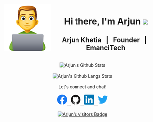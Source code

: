 <img src="https://github.com/arjunkhetia/arjunkhetia/blob/master/images/developer.png" align="left" width="150" height="150">
<div align="center">
   <h1>Hi there, I'm Arjun  <img src="https://media.giphy.com/media/hvRJCLFzcasrR4ia7z/giphy.gif" width="25px"> </h1>
</div>
<div align="center">
   <h2> Arjun Khetia &nbsp; | &nbsp; Founder &nbsp; | &nbsp; EmanciTech </h2>
</div>
<br />
<div align="center">
   <img src="https://github-readme-stats.vercel.app/api?username=arjunkhetia&show_icons=true" align="center" alt="Arjun's Github Stats" />
</div>
<br />
<div align="center">
   <img src="https://github-readme-stats.vercel.app/api/top-langs/?username=arjunkhetia&langs_count=10&layout=compact" align="center" alt="Arjun's Github Langs Stats" />
</div>
<br />
<div align="center">
   Let's connect and chat!
</div>
<br />
<div align="center">
   <span>
      <a href="https://www.facebook.com/arjunkhetia" />
      <img height="32" width="32" src="https://github.com/arjunkhetia/arjunkhetia/blob/master/images/facebook.svg" />
   </span>
   &nbsp;
   <span>
      <a href="https://github.com/arjunkhetia" />
      <img height="32" width="32" src="https://github.com/arjunkhetia/arjunkhetia/blob/master/images/github.svg" />
   </span>
   &nbsp;
   <span>
      <a href="https://www.linkedin.com/in/arjun-khetia-32527a54/" />
      <img height="32" width="32" src="https://github.com/arjunkhetia/arjunkhetia/blob/master/images/linkedin.svg" />
   </span>
   &nbsp;
   <span>
      <a href="https://twitter.com/arjunkhetia" />
      <img height="32" width="32" src="https://github.com/arjunkhetia/arjunkhetia/blob/master/images/twitter.svg" />
   </span>
</div>
<br />
<div align="center">
   <img src="https://visitor-badge.glitch.me/badge?page_id=arjunkhetia" align="center" alt="Arjun's visitors Badge" />
</div>
